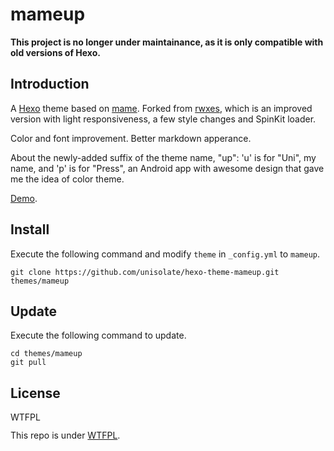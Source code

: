 mameup
======

**This project is no longer under maintainance, as it is only compatible with old versions of Hexo.**

## Introduction

A [Hexo](http://hexo.io) theme based on [mame](https://github.com/chadluo/hexo-theme-mame). Forked from [rwxes](https://github.com/rwxes/hexo-theme-mame), which is an improved version with light responsiveness, a few style changes and SpinKit loader.

Color and font improvement. Better markdown apperance.

About the newly-added suffix of the theme name, "up": 'u' is for "Uni", my name, and 'p' is for "Press", an Android app with awesome design that gave me the idea of color theme.

[Demo](http://ohmyuni.com).

## Install

Execute the following command and modify `theme` in `_config.yml` to `mameup`.

```
git clone https://github.com/unisolate/hexo-theme-mameup.git themes/mameup
```

## Update

Execute the following command to update.

```
cd themes/mameup
git pull
```

## License

<a href="http://www.wtfpl.net/"><img
       src="http://www.wtfpl.net/wp-content/uploads/2012/12/wtfpl-badge-4.png"
       width="80" height="15" alt="WTFPL" /></a>

This repo is under [WTFPL](http://www.wtfpl.net).
